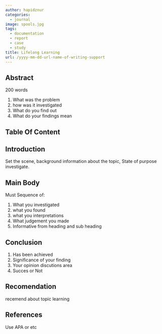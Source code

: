 ```yaml
---
author: hapidznur
categories:
  - journal
image: spools.jpg
tags:
  - documentation
  - report
  - case
  - study
title: Lifelong Learning
url: /yyyy-mm-dd-url-name-of-writing-support
---
```



## Abstract

200 words 
1. What was the problem 
2. how was it investigated
3. What do you find out
4. What do your findings mean


## Table Of Content

## Introduction
Set the scene, background information about the topic, State of purpose investigate. 

## Main Body

Must Sequence of:
1. What you investigated
2. what you found
3. what you interpretations 
4. What judgement you made
5. Informative from heading and sub heading

## Conclusion

1. Has been achieved
2. Significance of your finding
3. Your opinion discutions area
4. Succes or Not

## Recomendation

recemend about topic learning

## References

Use APA or etc

 
